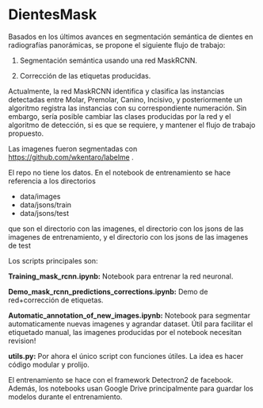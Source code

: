# DientesMask

Basados en los últimos avances en segmentación semántica de dientes en radiografías panorámicas, se propone el siguiente flujo de trabajo:

1. Segmentación semántica usando una red MaskRCNN.

2. Corrección de las etiquetas producidas.

Actualmente, la red MaskRCNN identifica y clasifica las instancias detectadas entre Molar, Premolar, Canino, Incisivo, y posteriormente un algoritmo registra las instancias con su correspondiente numeración. Sin embargo, sería posible cambiar las clases producidas por la red y el algoritmo de detección, si es que se requiere, y mantener el flujo de trabajo propuesto.

Las imagenes fueron segmentadas con https://github.com/wkentaro/labelme .

El repo no tiene los datos. En el notebook de entrenamiento se hace referencia a los directorios  
- data/images  
- data/jsons/train  
- data/jsons/test  

que son el directorio con las imagenes, el directorio con los jsons de las imagenes de entrenamiento, y el directorio con los jsons de las imagenes de test 

Los scripts principales son: 

**Training_mask_rcnn.ipynb:** Notebook para entrenar la red neuronal.

**Demo_mask_rcnn_predictions_corrections.ipynb:** Demo de red+corrección de etiquetas.

**Automatic_annotation_of_new_images.ipynb:** Notebook para segmentar automaticamente nuevas imagenes y agrandar dataset. Útil para facilitar el etiquetado manual, las imagenes producidas por el notebook necesitan revision!

**utils.py:** Por ahora el único script con funciones útiles. La idea es hacer código modular y prolijo.

El entrenamiento se hace con el framework Detectron2 de facebook. Además, los notebooks usan Google Drive principalmente para guardar los modelos durante el entrenamiento.
